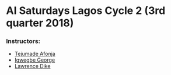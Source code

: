 # AI Saturdays Lagos Cycle 2 (3rd quarter 2018)

### Instructors:
- [Tejumade Afonja](https://tejuafonja.com/)
- [Igwegbe George](#)
- [Lawrence Dike](#)
